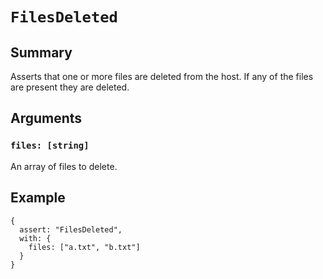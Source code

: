 # `FilesDeleted`

## Summary

Asserts that one or more files are deleted from the host. If any of the files are present they are deleted.

## Arguments

### `files: [string]`

An array of files to delete.

## Example

```json5
{
  assert: "FilesDeleted",
  with: {
    files: ["a.txt", "b.txt"]
  }
}
```
